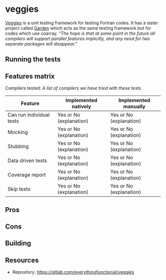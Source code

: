# veggies

[Veggies](https://gitlab.com/everythingfunctional/veggies) is a unit testing framework for testing Fortran codes.
It has a sister project called [Garden](https://gitlab.com/everythingfunctional/garden) which acts as the same testing framework
but for codes which use coarray. *"The hope is that at some point in the future all compilers will support parallel features implicitly, and any need for two separate packages will disappear."*

## Running the tests


## Features matrix

Compilers tested: *A list of compilers we have tried with these tests*

| Feature | Implemented natively | Implemented manually |
|---------|----------------------|----------------------|
| Can run individual tests | Yes or No (explanation) | Yes or No (explanation) |
| Mocking | Yes or No (explanation) | Yes or No (explanation) |
| Stubbing | Yes or No (explanation) | Yes or No (explanation) |
| Data driven tests | Yes or No (explanation) | Yes or No (explanation) |
| Coverage report | Yes or No (explanation) | Yes or No (explanation) |
| Skip tests | Yes or No (explanation) | Yes or No (explanation) |

## Pros

## Cons 

## Building

## Resources
- Repository: https://gitlab.com/everythingfunctional/veggies